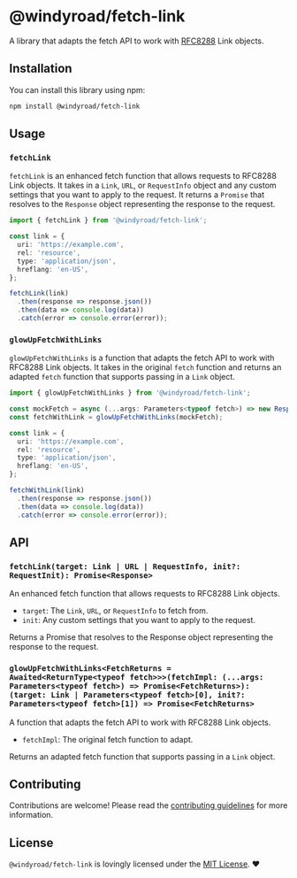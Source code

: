 # @windyroad/fetch-link

A library that adapts the fetch API to work with [RFC8288](https://datatracker.ietf.org/doc/html/rfc8288) Link objects.

## Installation

You can install this library using npm:

```bash
npm install @windyroad/fetch-link
```

## Usage

### `fetchLink`

`fetchLink` is an enhanced fetch function that allows requests to RFC8288 Link objects. It
takes in a `Link`, `URL`, or `RequestInfo` object and any custom settings that you want to
apply to the request. It returns a `Promise` that resolves to the `Response` object
representing the response to the request.

```typescript
import { fetchLink } from '@windyroad/fetch-link';

const link = {
  uri: 'https://example.com',
  rel: 'resource',
  type: 'application/json',
  hreflang: 'en-US',
};

fetchLink(link)
  .then(response => response.json())
  .then(data => console.log(data))
  .catch(error => console.error(error));
```

### `glowUpFetchWithLinks`

`glowUpFetchWithLinks` is a function that adapts the fetch API to work with RFC8288 Link
objects. It takes in the original `fetch` function and returns an adapted `fetch` function that
supports passing in a `Link` object.

```typescript
import { glowUpFetchWithLinks } from '@windyroad/fetch-link';

const mockFetch = async (...args: Parameters<typeof fetch>) => new Response();
const fetchWithLink = glowUpFetchWithLinks(mockFetch);

const link = {
  uri: 'https://example.com',
  rel: 'resource',
  type: 'application/json',
  hreflang: 'en-US',
};

fetchWithLink(link)
  .then(response => response.json())
  .then(data => console.log(data))
  .catch(error => console.error(error));
```

## API

### `fetchLink(target: Link | URL | RequestInfo, init?: RequestInit): Promise<Response>`

An enhanced fetch function that allows requests to RFC8288 Link objects.

- `target`: The `Link`, `URL`, or `RequestInfo` to fetch from.
- `init`: Any custom settings that you want to apply to the request.

Returns a Promise that resolves to the Response object representing the response to the request.

<!-- markdownlint-disable-next-line MD013 -->
### `glowUpFetchWithLinks<FetchReturns = Awaited<ReturnType<typeof fetch>>>(fetchImpl: (...args: Parameters<typeof fetch>) => Promise<FetchReturns>): (target: Link | Parameters<typeof fetch>[0], init?: Parameters<typeof fetch>[1]) => Promise<FetchReturns>`

A function that adapts the fetch API to work with RFC8288 Link objects.

- `fetchImpl`: The original fetch function to adapt.

Returns an adapted fetch function that supports passing in a `Link` object.

## Contributing

Contributions are welcome! Please read the [contributing guidelines](../../CONTRIBUTING.md) for more information.

## License

`@windyroad/fetch-link` is lovingly licensed under the [MIT License](../../LICENSE). ❤️
